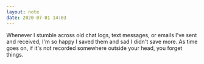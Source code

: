 ```yaml
---
layout: note
date: 2020-07-01 14:03
---
```


Whenever I stumble across old chat logs, text messages, or emails I've sent and received, I'm so happy I saved them and sad I didn't save more. As time goes on, if it's not recorded somewhere outside your head, you forget things.

